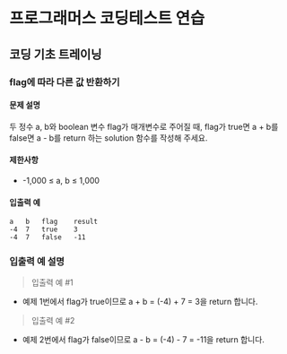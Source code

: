 # 프로그래머스 코딩테스트 연습

## 코딩 기초 트레이닝

### flag에 따라 다른 값 반환하기

#### 문제 설명
두 정수 a, b와 boolean 변수 flag가 매개변수로 주어질 때, flag가 true면 a + b를 false면 a - b를 return 하는 solution 함수를 작성해 주세요.

#### 제한사항

- -1,000 ≤ a, b ≤ 1,000

#### 입출력 예
```
a	b	flag	result
-4	7	true	3
-4	7	false	-11
```

### 입출력 예 설명
> 입출력 예 #1
- 예제 1번에서 flag가 true이므로 a + b = (-4) + 7 = 3을 return 합니다.
> 입출력 예 #2
- 예제 2번에서 flag가 false이므로 a - b = (-4) - 7 = -11을 return 합니다.